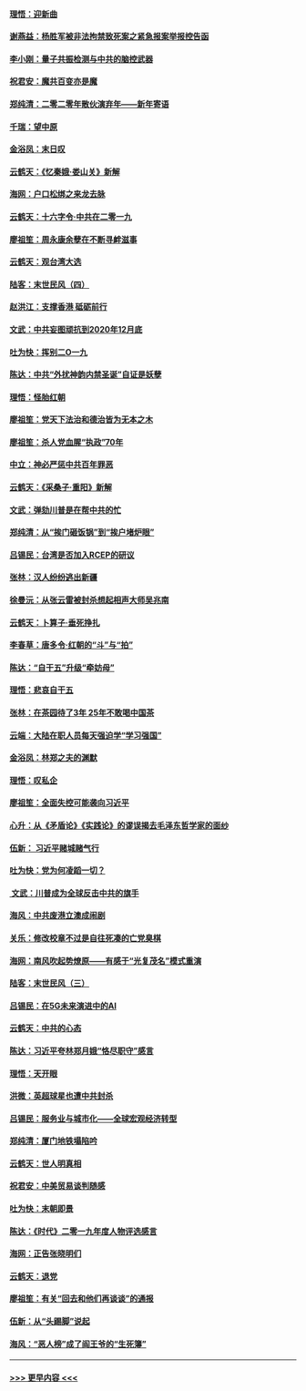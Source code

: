 #### [理悟：迎新曲](../pages/nsc993/n11761152.md?t=01020544) 
#### [谢燕益：杨胜军被非法拘禁致死案之紧急报案举报控告函](../pages/nsc993/n11756134.md?t=01020544) 
#### [李小刚：量子共振检测与中共的脑控武器](../pages/nsc993/n11754518.md?t=01020544) 
#### [祝君安：魔共百变亦是魔](../pages/nsc993/n11754469.md?t=01020544) 
#### [郑纯清：二零二零年散伙演弃年——新年寄语](../pages/nsc993/n11754195.md?t=01020544) 
#### [千瑞：望中原](../pages/nsc993/n11754159.md?t=01020544) 
#### [金浴凤：末日叹](../pages/nsc993/n11752359.md?t=01020544) 
#### [云鹤天：《忆秦娥‧娄山关》新解](../pages/nsc993/n11752348.md?t=01020544) 
#### [海网：户口松绑之来龙去脉](../pages/nsc993/n11752328.md?t=01020544) 
#### [云鹤天：十六字令‧中共在二零一九](../pages/nsc993/n11752305.md?t=01020544) 
#### [廖祖笙：周永康余孽在不断寻衅滋事](../pages/nsc993/n11751013.md?t=01020544) 
#### [云鹤天：观台湾大选](../pages/nsc993/n11751007.md?t=01020544) 
#### [陆客：末世民风（四）](../pages/nsc993/n11749203.md?t=01020544) 
#### [赵洪江：支撑香港 砥砺前行](../pages/nsc993/n11748482.md?t=01020544) 
#### [文武：中共妄图顽抗到2020年12月底](../pages/nsc993/n11748446.md?t=01020544) 
#### [吐为快：挥别二O一九](../pages/nsc993/n11748411.md?t=01020544) 
#### [陈达：中共“外扰神韵内禁圣诞”自证是妖孽](../pages/nsc993/n11748226.md?t=01020544) 
#### [理悟：怪胎红朝](../pages/nsc993/n11748206.md?t=01020544) 
#### [廖祖笙：党天下法治和德治皆为无本之木](../pages/nsc993/n11748135.md?t=01020544) 
#### [廖祖笙：杀人党血腥“执政”70年](../pages/nsc993/n11745144.md?t=01020544) 
#### [中立：神必严惩中共百年罪恶](../pages/nsc993/n11744970.md?t=01020544) 
#### [云鹤天：《采桑子‧重阳》新解](../pages/nsc993/n11744948.md?t=01020544) 
#### [文武：弹劾川普是在帮中共的忙](../pages/nsc993/n11744758.md?t=01020544) 
#### [郑纯清：从“挨门砸饭锅”到“挨户堵炉眼”](../pages/nsc993/n11744745.md?t=01020544) 
#### [吕锡民：台湾是否加入RCEP的研议](../pages/nsc993/n11744701.md?t=01020544) 
#### [张林：汉人纷纷逃出新疆](../pages/nsc993/n11743530.md?t=01020544) 
#### [徐曼沅：从张云雷被封杀想起相声大师吴兆南](../pages/nsc993/n11741816.md?t=01020544) 
#### [云鹤天：卜算子‧垂死挣扎](../pages/nsc993/n11739956.md?t=01020544) 
#### [李春草：唐多令‧红朝的“斗”与“拍”](../pages/nsc993/n11739830.md?t=01020544) 
#### [陈达：“自干五”升级“牵妨母”](../pages/nsc993/n11739724.md?t=01020544) 
#### [理悟：悲哀自干五](../pages/nsc993/n11739547.md?t=01020544) 
#### [张林：在茶园待了3年 25年不敢喝中国茶](../pages/nsc993/n11739240.md?t=01020544) 
#### [云端：大陆在职人员每天强迫学“学习强国”](../pages/nsc993/n11738735.md?t=01020544) 
#### [金浴凤：林郑之夫的渊默](../pages/nsc993/n11737735.md?t=01020544) 
#### [理悟：叹私企](../pages/nsc993/n11737715.md?t=01020544) 
#### [廖祖笙：全面失控可能袭向习近平](../pages/nsc993/n11737704.md?t=01020544) 
#### [心升：从《矛盾论》《实践论》的谬误揭去毛泽东哲学家的面纱](../pages/nsc993/n11736962.md?t=01020544) 
#### [伍新： 习近平赌城赌气行](../pages/nsc993/n11736929.md?t=01020544) 
#### [吐为快：党为何凌蹈一切？](../pages/nsc993/n11736915.md?t=01020544) 
#### [ 文武：川普成为全球反击中共的旗手](../pages/nsc993/n11736882.md?t=01020544) 
#### [海风：中共废港立澳成闹剧](../pages/nsc993/n11735857.md?t=01020544) 
#### [关乐：修改校章不过是自往死凑的亡党臭棋](../pages/nsc993/n11735097.md?t=01020544) 
#### [海网：南风吹起势燎原——有感于“光复茂名”模式重演](../pages/nsc993/n11732308.md?t=01020544) 
#### [陆客：末世民风（三）](../pages/nsc993/n11732211.md?t=01020544) 
#### [吕锡民：在5G未来演进中的AI](../pages/nsc993/n11730010.md?t=01020544) 
#### [云鹤天：中共的心态](../pages/nsc993/n11729906.md?t=01020544) 
#### [陈达：习近平夸林郑月娥“恪尽职守”感言](../pages/nsc993/n11729881.md?t=01020544) 
#### [理悟：天开眼](../pages/nsc993/n11729699.md?t=01020544) 
#### [洪微：英超球星也遭中共封杀](../pages/nsc993/n11727243.md?t=01020544) 
#### [吕锡民：服务业与城市化——全球宏观经济转型](../pages/nsc993/n11725845.md?t=01020544) 
#### [郑纯清：厦门地铁塌陷吟](../pages/nsc993/n11725813.md?t=01020544) 
#### [云鹤天：世人明真相](../pages/nsc993/n11725621.md?t=01020544) 
#### [祝君安：中美贸易谈判随感](../pages/nsc993/n11725609.md?t=01020544) 
#### [吐为快：末朝即景](../pages/nsc993/n11723365.md?t=01020544) 
#### [陈达：《时代》二零一九年度人物评选感言](../pages/nsc993/n11723337.md?t=01020544) 
#### [海网：正告张晓明们](../pages/nsc993/n11723228.md?t=01020544) 
#### [云鹤天：退党](../pages/nsc993/n11723056.md?t=01020544) 
#### [廖祖笙：有关“回去和他们再谈谈”的通报](../pages/nsc993/n11722442.md?t=01020544) 
#### [伍新：从“头踢脚”说起](../pages/nsc993/n11722429.md?t=01020544) 
#### [海风：“恶人榜”成了阎王爷的“生死簿”](../pages/nsc993/n11722272.md?t=01020544) 

----
#### [ >>> 更早内容 <<< ](../indexes/nsc993-earlier.md)

